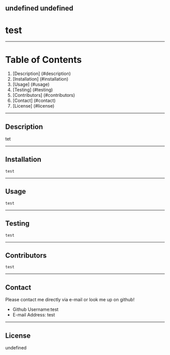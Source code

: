 
  
  undefined
  undefined
  ---

  # test


  ---

  # Table of Contents
  1. [Description] (#description)
  2. [Installation] (#installation)
  3. [Usage] (#usage)
  4. [Testing] (#testing)
  5. [Contributors] (#contributors)
  6. [Contact] (#contact)
  7. [License] (#license)
 
  ---
 
  ## Description
 
 tet

 ---

  ## Installation
    test

  ---
  ## Usage
    test

  ---
  ## Testing
    test

  ---
  ## Contributors
    test

  ---
  ## Contact
  Please contact me directly via e-mail or look me up on github!
  * Github Username:test
  * E-mail Address:  test
  
  ---
  ## License
  undefined

  